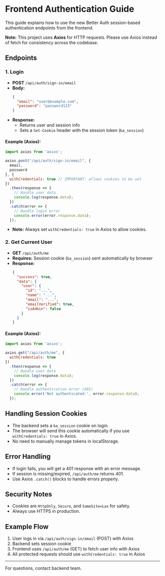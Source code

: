 # Frontend Authentication Guide

This guide explains how to use the new Better Auth session-based authentication endpoints from the frontend.

**Note:** This project uses **Axios** for HTTP requests. Please use Axios instead of fetch for consistency across the codebase.

## Endpoints

### 1. Login
- **POST** `/api/auth/sign-in/email`
- **Body:**
  ```json
  {
    "email": "user@example.com",
    "password": "password123"
  }
  ```
- **Response:**
  - Returns user and session info
  - Sets a `Set-Cookie` header with the session token (`ba_session`)

#### Example (Axios):
```js
import axios from 'axios';

axios.post("/api/auth/sign-in/email", {
  email,
  password
}, {
  withCredentials: true // IMPORTANT: allows cookies to be set
})
  .then(response => {
    // Handle user data
    console.log(response.data);
  })
  .catch(error => {
    // Handle login error
    console.error(error.response.data);
  });
```

- **Note:** Always set `withCredentials: true` in Axios to allow cookies.

### 2. Get Current User
- **GET** `/api/auth/me`
- **Requires:** Session cookie (`ba_session`) sent automatically by browser
- **Response:**
  ```json
  {
    "success": true,
    "data": {
      "user": {
        "id": "...",
        "name": "...",
        "email": "...",
        "emailVerified": true,
        "isAdmin": false
      }
    }
  }
  ```

#### Example (Axios):
```js
import axios from 'axios';

axios.get("/api/auth/me", {
  withCredentials: true
})
  .then(response => {
    // Handle user data
    console.log(response.data);
  })
  .catch(error => {
    // Handle authentication error (401)
    console.error('Not authenticated:', error.response.data);
  });
```

## Handling Session Cookies
- The backend sets a `ba_session` cookie on login.
- The browser will send this cookie automatically if you use `withCredentials: true` in Axios.
- No need to manually manage tokens in localStorage.

## Error Handling
- If login fails, you will get a 401 response with an error message.
- If session is missing/expired, `/api/auth/me` returns 401.
- Use Axios `.catch()` blocks to handle errors properly.

## Security Notes
- Cookies are `HttpOnly`, `Secure`, and `SameSite=Lax` for safety.
- Always use HTTPS in production.

## Example Flow
1. User logs in via `/api/auth/sign-in/email` (POST) with Axios
2. Backend sets session cookie
3. Frontend uses `/api/auth/me` (GET) to fetch user info with Axios
4. All protected requests should use `withCredentials: true` in Axios

---
For questions, contact backend team.